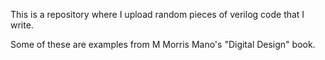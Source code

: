 This is a repository where I upload random pieces of verilog code that I write.

Some of these are examples from M Morris Mano's "Digital Design" book.
